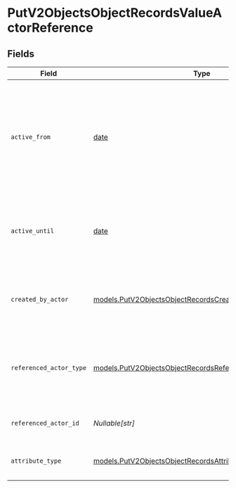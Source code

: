 # PutV2ObjectsObjectRecordsValueActorReference


## Fields

| Field                                                                                                                            | Type                                                                                                                             | Required                                                                                                                         | Description                                                                                                                      | Example                                                                                                                          |
| -------------------------------------------------------------------------------------------------------------------------------- | -------------------------------------------------------------------------------------------------------------------------------- | -------------------------------------------------------------------------------------------------------------------------------- | -------------------------------------------------------------------------------------------------------------------------------- | -------------------------------------------------------------------------------------------------------------------------------- |
| `active_from`                                                                                                                    | [date](https://docs.python.org/3/library/datetime.html#date-objects)                                                             | :heavy_check_mark:                                                                                                               | The point in time at which this value was made "active". `active_from` can be considered roughly analogous to `created_at`.      | 2023-01-01T15:00:00.000000000Z                                                                                                   |
| `active_until`                                                                                                                   | [date](https://docs.python.org/3/library/datetime.html#date-objects)                                                             | :heavy_check_mark:                                                                                                               | The point in time at which this value was deactivated. If `null`, the value is active.                                           | 2023-01-01T15:00:00.000000000Z                                                                                                   |
| `created_by_actor`                                                                                                               | [models.PutV2ObjectsObjectRecordsCreatedByActor1](../models/putv2objectsobjectrecordscreatedbyactor1.md)                         | :heavy_check_mark:                                                                                                               | The actor that created this value.                                                                                               | {<br/>"type": "workspace-member",<br/>"id": "50cf242c-7fa3-4cad-87d0-75b1af71c57b"<br/>}                                         |
| `referenced_actor_type`                                                                                                          | [models.PutV2ObjectsObjectRecordsReferencedActorType](../models/putv2objectsobjectrecordsreferencedactortype.md)                 | :heavy_check_mark:                                                                                                               | The type of the referenced actor. [Read more information on actor types here](/docs/actors).                                     | workspace-member                                                                                                                 |
| `referenced_actor_id`                                                                                                            | *Nullable[str]*                                                                                                                  | :heavy_check_mark:                                                                                                               | The ID of the referenced actor.                                                                                                  | 50cf242c-7fa3-4cad-87d0-75b1af71c57b                                                                                             |
| `attribute_type`                                                                                                                 | [models.PutV2ObjectsObjectRecordsAttributeTypeActorReference](../models/putv2objectsobjectrecordsattributetypeactorreference.md) | :heavy_check_mark:                                                                                                               | The attribute type of the value.                                                                                                 | actor-reference                                                                                                                  |